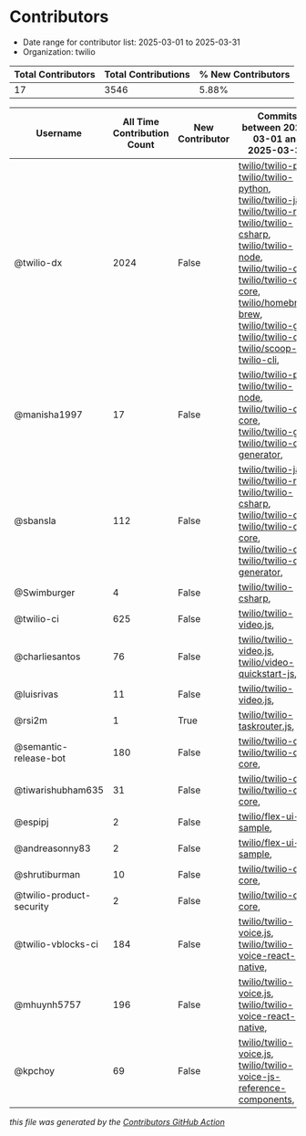 # Contributors

- Date range for contributor list:  2025-03-01 to 2025-03-31
- Organization: twilio

| Total Contributors | Total Contributions | % New Contributors |
| --- | --- | --- |
| 17 | 3546 | 5.88% |

| Username | All Time Contribution Count | New Contributor | Commits between 2025-03-01 and 2025-03-31 |
| --- | --- | --- | --- |
| @twilio-dx | 2024 | False | [twilio/twilio-php](https://github.com/twilio/twilio-php/commits?author=twilio-dx&since=2025-03-01&until=2025-03-31), [twilio/twilio-python](https://github.com/twilio/twilio-python/commits?author=twilio-dx&since=2025-03-01&until=2025-03-31), [twilio/twilio-java](https://github.com/twilio/twilio-java/commits?author=twilio-dx&since=2025-03-01&until=2025-03-31), [twilio/twilio-ruby](https://github.com/twilio/twilio-ruby/commits?author=twilio-dx&since=2025-03-01&until=2025-03-31), [twilio/twilio-csharp](https://github.com/twilio/twilio-csharp/commits?author=twilio-dx&since=2025-03-01&until=2025-03-31), [twilio/twilio-node](https://github.com/twilio/twilio-node/commits?author=twilio-dx&since=2025-03-01&until=2025-03-31), [twilio/twilio-cli](https://github.com/twilio/twilio-cli/commits?author=twilio-dx&since=2025-03-01&until=2025-03-31), [twilio/twilio-cli-core](https://github.com/twilio/twilio-cli-core/commits?author=twilio-dx&since=2025-03-01&until=2025-03-31), [twilio/homebrew-brew](https://github.com/twilio/homebrew-brew/commits?author=twilio-dx&since=2025-03-01&until=2025-03-31), [twilio/twilio-go](https://github.com/twilio/twilio-go/commits?author=twilio-dx&since=2025-03-01&until=2025-03-31), [twilio/twilio-oai](https://github.com/twilio/twilio-oai/commits?author=twilio-dx&since=2025-03-01&until=2025-03-31), [twilio/scoop-twilio-cli](https://github.com/twilio/scoop-twilio-cli/commits?author=twilio-dx&since=2025-03-01&until=2025-03-31),  |
| @manisha1997 | 17 | False | [twilio/twilio-php](https://github.com/twilio/twilio-php/commits?author=manisha1997&since=2025-03-01&until=2025-03-31), [twilio/twilio-node](https://github.com/twilio/twilio-node/commits?author=manisha1997&since=2025-03-01&until=2025-03-31), [twilio/twilio-cli-core](https://github.com/twilio/twilio-cli-core/commits?author=manisha1997&since=2025-03-01&until=2025-03-31), [twilio/twilio-go](https://github.com/twilio/twilio-go/commits?author=manisha1997&since=2025-03-01&until=2025-03-31), [twilio/twilio-oai-generator](https://github.com/twilio/twilio-oai-generator/commits?author=manisha1997&since=2025-03-01&until=2025-03-31),  |
| @sbansla | 112 | False | [twilio/twilio-java](https://github.com/twilio/twilio-java/commits?author=sbansla&since=2025-03-01&until=2025-03-31), [twilio/twilio-ruby](https://github.com/twilio/twilio-ruby/commits?author=sbansla&since=2025-03-01&until=2025-03-31), [twilio/twilio-csharp](https://github.com/twilio/twilio-csharp/commits?author=sbansla&since=2025-03-01&until=2025-03-31), [twilio/twilio-cli](https://github.com/twilio/twilio-cli/commits?author=sbansla&since=2025-03-01&until=2025-03-31), [twilio/twilio-cli-core](https://github.com/twilio/twilio-cli-core/commits?author=sbansla&since=2025-03-01&until=2025-03-31), [twilio/twilio-oai](https://github.com/twilio/twilio-oai/commits?author=sbansla&since=2025-03-01&until=2025-03-31), [twilio/twilio-oai-generator](https://github.com/twilio/twilio-oai-generator/commits?author=sbansla&since=2025-03-01&until=2025-03-31),  |
| @Swimburger | 4 | False | [twilio/twilio-csharp](https://github.com/twilio/twilio-csharp/commits?author=Swimburger&since=2025-03-01&until=2025-03-31),  |
| @twilio-ci | 625 | False | [twilio/twilio-video.js](https://github.com/twilio/twilio-video.js/commits?author=twilio-ci&since=2025-03-01&until=2025-03-31),  |
| @charliesantos | 76 | False | [twilio/twilio-video.js](https://github.com/twilio/twilio-video.js/commits?author=charliesantos&since=2025-03-01&until=2025-03-31), [twilio/video-quickstart-js](https://github.com/twilio/video-quickstart-js/commits?author=charliesantos&since=2025-03-01&until=2025-03-31),  |
| @luisrivas | 11 | False | [twilio/twilio-video.js](https://github.com/twilio/twilio-video.js/commits?author=luisrivas&since=2025-03-01&until=2025-03-31),  |
| @rsi2m | 1 | True | [twilio/twilio-taskrouter.js](https://github.com/twilio/twilio-taskrouter.js/commits?author=rsi2m&since=2025-03-01&until=2025-03-31),  |
| @semantic-release-bot | 180 | False | [twilio/twilio-cli](https://github.com/twilio/twilio-cli/commits?author=semantic-release-bot&since=2025-03-01&until=2025-03-31), [twilio/twilio-cli-core](https://github.com/twilio/twilio-cli-core/commits?author=semantic-release-bot&since=2025-03-01&until=2025-03-31),  |
| @tiwarishubham635 | 31 | False | [twilio/twilio-cli](https://github.com/twilio/twilio-cli/commits?author=tiwarishubham635&since=2025-03-01&until=2025-03-31), [twilio/twilio-cli-core](https://github.com/twilio/twilio-cli-core/commits?author=tiwarishubham635&since=2025-03-01&until=2025-03-31),  |
| @espipj | 2 | False | [twilio/flex-ui-sample](https://github.com/twilio/flex-ui-sample/commits?author=espipj&since=2025-03-01&until=2025-03-31),  |
| @andreasonny83 | 2 | False | [twilio/flex-ui-sample](https://github.com/twilio/flex-ui-sample/commits?author=andreasonny83&since=2025-03-01&until=2025-03-31),  |
| @shrutiburman | 10 | False | [twilio/twilio-cli-core](https://github.com/twilio/twilio-cli-core/commits?author=shrutiburman&since=2025-03-01&until=2025-03-31),  |
| @twilio-product-security | 2 | False | [twilio/twilio-cli-core](https://github.com/twilio/twilio-cli-core/commits?author=twilio-product-security&since=2025-03-01&until=2025-03-31),  |
| @twilio-vblocks-ci | 184 | False | [twilio/twilio-voice.js](https://github.com/twilio/twilio-voice.js/commits?author=twilio-vblocks-ci&since=2025-03-01&until=2025-03-31), [twilio/twilio-voice-react-native](https://github.com/twilio/twilio-voice-react-native/commits?author=twilio-vblocks-ci&since=2025-03-01&until=2025-03-31),  |
| @mhuynh5757 | 196 | False | [twilio/twilio-voice.js](https://github.com/twilio/twilio-voice.js/commits?author=mhuynh5757&since=2025-03-01&until=2025-03-31), [twilio/twilio-voice-react-native](https://github.com/twilio/twilio-voice-react-native/commits?author=mhuynh5757&since=2025-03-01&until=2025-03-31),  |
| @kpchoy | 69 | False | [twilio/twilio-voice.js](https://github.com/twilio/twilio-voice.js/commits?author=kpchoy&since=2025-03-01&until=2025-03-31), [twilio/twilio-voice-js-reference-components](https://github.com/twilio/twilio-voice-js-reference-components/commits?author=kpchoy&since=2025-03-01&until=2025-03-31),  |

 _this file was generated by the [Contributors GitHub Action](https://github.com/github/contributors)_
